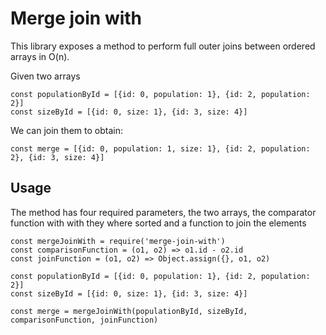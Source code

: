 # Merge join with

This library exposes a method to perform full outer joins between ordered arrays in O(n).

Given two arrays

```
const populationById = [{id: 0, population: 1}, {id: 2, population: 2}]
const sizeById = [{id: 0, size: 1}, {id: 3, size: 4}]
```

We can join them to obtain:
```
const merge = [{id: 0, population: 1, size: 1}, {id: 2, population: 2}, {id: 3, size: 4}]
```


## Usage

The method has four required parameters, the two arrays, the comparator function with with they where sorted and a function to join the elements

```
const mergeJoinWith = require('merge-join-with')
const comparisonFunction = (o1, o2) => o1.id - o2.id
const joinFunction = (o1, o2) => Object.assign({}, o1, o2)

const populationById = [{id: 0, population: 1}, {id: 2, population: 2}]
const sizeById = [{id: 0, size: 1}, {id: 3, size: 4}]

const merge = mergeJoinWith(populationById, sizeById, comparisonFunction, joinFunction)
```



